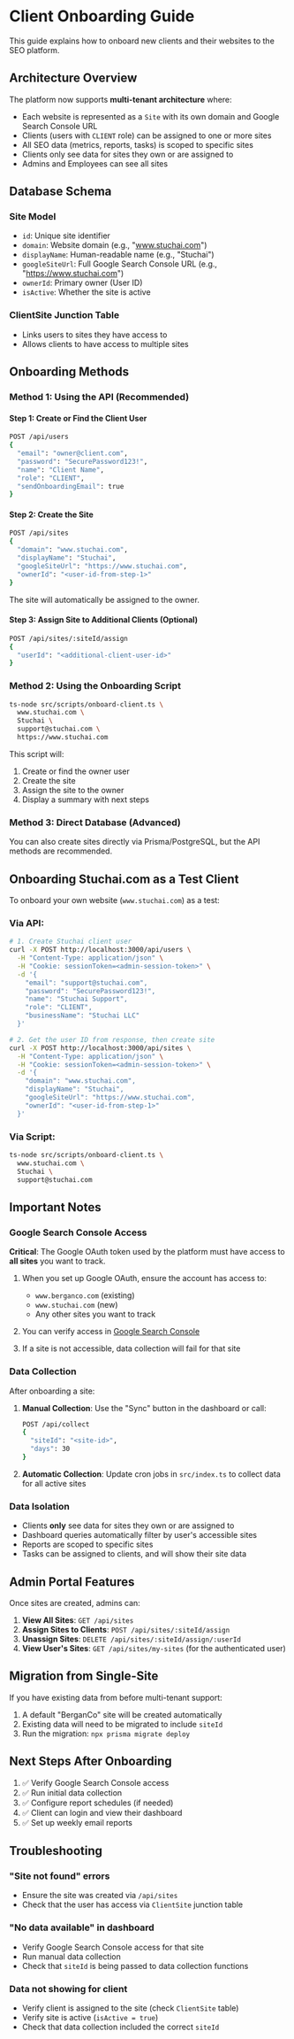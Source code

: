 # Client Onboarding Guide

This guide explains how to onboard new clients and their websites to the SEO platform.

## Architecture Overview

The platform now supports **multi-tenant architecture** where:
- Each website is represented as a `Site` with its own domain and Google Search Console URL
- Clients (users with `CLIENT` role) can be assigned to one or more sites
- All SEO data (metrics, reports, tasks) is scoped to specific sites
- Clients only see data for sites they own or are assigned to
- Admins and Employees can see all sites

## Database Schema

### Site Model
- `id`: Unique site identifier
- `domain`: Website domain (e.g., "www.stuchai.com")
- `displayName`: Human-readable name (e.g., "Stuchai")
- `googleSiteUrl`: Full Google Search Console URL (e.g., "https://www.stuchai.com")
- `ownerId`: Primary owner (User ID)
- `isActive`: Whether the site is active

### ClientSite Junction Table
- Links users to sites they have access to
- Allows clients to have access to multiple sites

## Onboarding Methods

### Method 1: Using the API (Recommended)

#### Step 1: Create or Find the Client User
```bash
POST /api/users
{
  "email": "owner@client.com",
  "password": "SecurePassword123!",
  "name": "Client Name",
  "role": "CLIENT",
  "sendOnboardingEmail": true
}
```

#### Step 2: Create the Site
```bash
POST /api/sites
{
  "domain": "www.stuchai.com",
  "displayName": "Stuchai",
  "googleSiteUrl": "https://www.stuchai.com",
  "ownerId": "<user-id-from-step-1>"
}
```

The site will automatically be assigned to the owner.

#### Step 3: Assign Site to Additional Clients (Optional)
```bash
POST /api/sites/:siteId/assign
{
  "userId": "<additional-client-user-id>"
}
```

### Method 2: Using the Onboarding Script

```bash
ts-node src/scripts/onboard-client.ts \
  www.stuchai.com \
  Stuchai \
  support@stuchai.com \
  https://www.stuchai.com
```

This script will:
1. Create or find the owner user
2. Create the site
3. Assign the site to the owner
4. Display a summary with next steps

### Method 3: Direct Database (Advanced)

You can also create sites directly via Prisma/PostgreSQL, but the API methods are recommended.

## Onboarding Stuchai.com as a Test Client

To onboard your own website (`www.stuchai.com`) as a test:

### Via API:
```bash
# 1. Create Stuchai client user
curl -X POST http://localhost:3000/api/users \
  -H "Content-Type: application/json" \
  -H "Cookie: sessionToken=<admin-session-token>" \
  -d '{
    "email": "support@stuchai.com",
    "password": "SecurePassword123!",
    "name": "Stuchai Support",
    "role": "CLIENT",
    "businessName": "Stuchai LLC"
  }'

# 2. Get the user ID from response, then create site
curl -X POST http://localhost:3000/api/sites \
  -H "Content-Type: application/json" \
  -H "Cookie: sessionToken=<admin-session-token>" \
  -d '{
    "domain": "www.stuchai.com",
    "displayName": "Stuchai",
    "googleSiteUrl": "https://www.stuchai.com",
    "ownerId": "<user-id-from-step-1>"
  }'
```

### Via Script:
```bash
ts-node src/scripts/onboard-client.ts \
  www.stuchai.com \
  Stuchai \
  support@stuchai.com
```

## Important Notes

### Google Search Console Access

**Critical**: The Google OAuth token used by the platform must have access to **all sites** you want to track.

1. When you set up Google OAuth, ensure the account has access to:
   - `www.berganco.com` (existing)
   - `www.stuchai.com` (new)
   - Any other sites you want to track

2. You can verify access in [Google Search Console](https://search.google.com/search-console)

3. If a site is not accessible, data collection will fail for that site

### Data Collection

After onboarding a site:

1. **Manual Collection**: Use the "Sync" button in the dashboard or call:
   ```bash
   POST /api/collect
   {
     "siteId": "<site-id>",
     "days": 30
   }
   ```

2. **Automatic Collection**: Update cron jobs in `src/index.ts` to collect data for all active sites

### Data Isolation

- Clients **only** see data for sites they own or are assigned to
- Dashboard queries automatically filter by user's accessible sites
- Reports are scoped to specific sites
- Tasks can be assigned to clients, and will show their site data

## Admin Portal Features

Once sites are created, admins can:

1. **View All Sites**: `GET /api/sites`
2. **Assign Sites to Clients**: `POST /api/sites/:siteId/assign`
3. **Unassign Sites**: `DELETE /api/sites/:siteId/assign/:userId`
4. **View User's Sites**: `GET /api/sites/my-sites` (for the authenticated user)

## Migration from Single-Site

If you have existing data from before multi-tenant support:

1. A default "BerganCo" site will be created automatically
2. Existing data will need to be migrated to include `siteId`
3. Run the migration: `npx prisma migrate deploy`

## Next Steps After Onboarding

1. ✅ Verify Google Search Console access
2. ✅ Run initial data collection
3. ✅ Configure report schedules (if needed)
4. ✅ Client can login and view their dashboard
5. ✅ Set up weekly email reports

## Troubleshooting

### "Site not found" errors
- Ensure the site was created via `/api/sites`
- Check that the user has access via `ClientSite` junction table

### "No data available" in dashboard
- Verify Google Search Console access for that site
- Run manual data collection
- Check that `siteId` is being passed to data collection functions

### Data not showing for client
- Verify client is assigned to the site (check `ClientSite` table)
- Verify site is active (`isActive = true`)
- Check that data collection included the correct `siteId`

